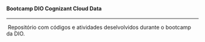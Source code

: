 #### Bootcamp DIO Cognizant Cloud Data

---

 Repositório com códigos e atividades deselvolvidos durante o bootcamp da DIO.
